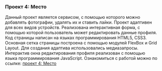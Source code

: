 ### Проект 4: Место
 Данный проект является сервисом, с помощью которого можно добавлять фотографии, удалять их и ставить лайки. Проект адаптивен для всех видов устройств. Реализована интерактивная форма, с помощью которой пользователь может редактировать данные профиля. 
 Код страницы написан на языках программирования HTML5, CSS3. Основная сетка страницы построена с помощью модулей FlexBox и Grid Layout. Для создания адаптива использовались медиазапросы. Интерактив окна редактирования профиля реализован с помощью языка программирования JavaScript. 
 Ознакомиться с работой можно по ссылке: [проект 4: Место](https://apl-by.github.io/mesto/)
